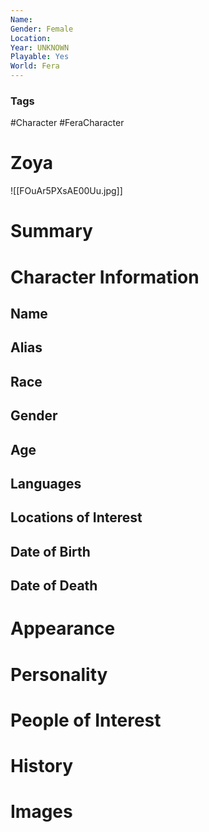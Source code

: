 ```yaml
---
Name: 
Gender: Female
Location: 
Year: UNKNOWN
Playable: Yes
World: Fera
---
```


### Tags
#Character #FeraCharacter 

# Zoya
![[FOuAr5PXsAE00Uu.jpg]]

# Summary


# Character Information

## Name

## Alias

## Race

## Gender

## Age

## Languages

## Locations of Interest

## Date of Birth

## Date of Death

# Appearance

# Personality

# People of Interest

# History

# Images
